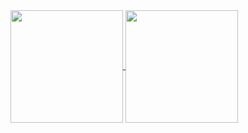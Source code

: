 <a href="https://github.com/anuraghazra/github-readme-stats">
  <img height=180 align="center" src="https://github-readme-streak-stats-weld.vercel.app?user=KjetilIN&theme=black-ice" />
</a>
<a href="https://github.com/anuraghazra/github-readme-stats">
  <img height=180 align="center" src="https://github-readme-stats.vercel.app/api/top-langs/?username=KjetilIN&layout=compact&theme=dark&hide=jupyter%20notebook&size_weight=0.8&count_weight=0.8" />
</a>
